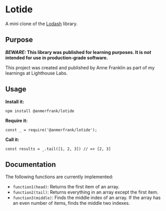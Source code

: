 # Lotide

A mini clone of the [Lodash](https://lodash.com) library.

## Purpose

**_BEWARE:_ This library was published for learning purposes. It is _not_ intended for use in production-grade software.**

This project was created and published by Anne Franklin as part of my learnings at Lighthouse Labs. 

## Usage

**Install it:**

`npm install @anmerfrank/lotide`

**Require it:**

`const _ = require('@anmerfrank/lotide');`

**Call it:**

`const results = _.tail([1, 2, 3]) // => [2, 3]`

## Documentation

The following functions are currently implemented:

* `function1(head)`: Returns the first item of an array.
* `function2(tail)`: Returns everything in an array except the first item. 
* `function3(middle)`: Finds the middle index of an array. If the array has an even number of items, finds the middle two indexes. 